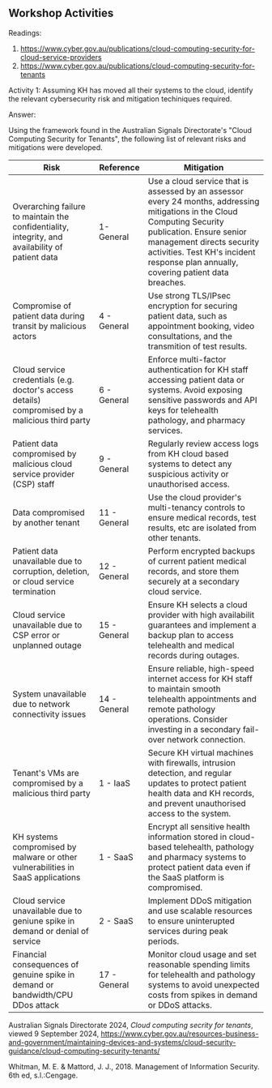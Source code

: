 Workshop Activities
---
Readings:
1.	https://www.cyber.gov.au/publications/cloud-computing-security-for-cloud-service-providers
2.	https://www.cyber.gov.au/publications/cloud-computing-security-for-tenants

Activity 1: Assuming KH has moved all their systems to the cloud, identify the relevant cybersecurity risk and mitigation techiniques required.

Answer:

Using the framework found in the Australian Signals Directorate's "Cloud Computing Security for Tenants", the following list of relevant risks and mitigations were developed.

|Risk|Reference|Mitigation|
|---|---|---|
|Overarching failure to maintain the confidentiality, integrity, and availability of patient data|1- General|Use a cloud service that is assessed by an assessor every 24 months, addressing mitigations in the Cloud Computing Security publication. Ensure senior management directs security activities. Test KH's incident response plan annually, covering patient data breaches.|
|Compromise of patient data during transit by malicious actors|4 - General|Use strong TLS/IPsec encryption for securing patient data, such as appointment booking, video consultations, and the transmition of test results.|
|Cloud service credentials (e.g. doctor's access details) compromised by a malicious third party|6 - General|Enforce multi-factor authentication for KH staff accessing patient data or systems. Avoid exposing sensitive passwords and API keys for telehealth pathology, and pharmacy services.|
|Patient data compromised by malicious cloud service provider (CSP) staff|9 - General|Regularly review access logs from KH cloud based systems to detect any suspicious activity or unauthorised access.|
|Data compromised by another tenant|11 - General|Use the cloud provider's multi-tenancy controls to ensure medical records, test results, etc are isolated from other tenants.|
|Patient data unavailable due to corruption, deletion, or cloud service termination|12 - General|Perform encrypted backups of current patient medical records, and store them securely at a secondary cloud service.|
|Cloud service unavailable due to CSP error or unplanned outage|15 - General|Ensure KH selects a cloud provider with high availabilit guarantees and implement a backup plan to access telehealth and medical records during outages.|
|System unavailable due to network connectivity issues|14 - General|Ensure reliable, high-speed internet access for KH staff to maintain smooth telehealth appointments and remote pathology operations. Consider investing in a secondary fail-over network connection.|
|Tenant's VMs are compromised by a malicious third party|1 - IaaS|Secure KH virtual machines with firewalls, intrusion detection, and regular updates to protect patient health data and KH records, and prevent unauthorised access to the system.|
|KH systems compromised by malware or other vulnerabilities in SaaS applications|1 - SaaS|Encrypt all sensitive health information stored in cloud-based telehealth, pathology and pharmacy systems to protect patient data even if the SaaS platform is compromised.|
|Cloud service unavailable due to geniune spike in demand or denial of service|2 - SaaS|Implement DDoS mitigation and use scalable resources to ensure uninterupted services during peak periods.|
|Financial consequences of genuine spike in demand or bandwidth/CPU DDos attack|17 - General|Monitor cloud usage and set reasonable spending limits for telehealth and pathology systems to avoid unexpected costs from spikes in demand or DDoS attacks.|

Australian Signals Directorate 2024, _Cloud computing secrity for tenants_, viewed 9 September 2024, https://www.cyber.gov.au/resources-business-and-government/maintaining-devices-and-systems/cloud-security-guidance/cloud-computing-security-tenants/

Whitman, M. E. & Mattord, J. J., 2018. Management of Information Security. 6th ed, s.l.:Cengage.

